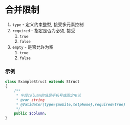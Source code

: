 # 合并限制

1. `type` - 定义约束整型, 接受多元素控制
1. `required` - 指定是否为必须, 接受
    1. `true`
    1. `false`
1. `empty` - 是否允许为空
    1. `true`
    1. `false`



### 示例

```php
class ExampleStruct extends Struct 
{
    /**
     * 字段column的值是手机号或固定电话
     * @var string
     * @Validator(type={mobile,telphone},required=true)
     */
    public $column;
}
```
